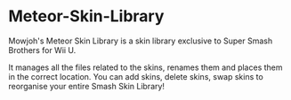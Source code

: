 # Meteor-Skin-Library
Mowjoh's Meteor Skin Library is a skin library exclusive to Super Smash Brothers for Wii U.

It manages all the files related to the skins, renames them and places them in the correct location. You can add skins, delete skins, swap skins to reorganise your entire Smash Skin Library!
